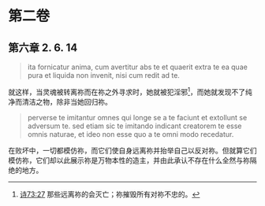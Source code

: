 # 第二卷
## 第六章 2. 6. 14

> ita fornicatur anima, cum avertitur abs te et quaerit extra te ea quae pura et liquida non invenit, nisi cum redit ad te.

就这样，当灵魂被转离祢而在祢之外寻求时，她就被犯淫邪[^1]，而她就发现不了纯净而清洁之物，除非当她回归祢。

[^1]: [诗73:27](https://biblehub.com/psalms/73-27.htm) 那些远离祢的会灭亡；祢摧毁所有对祢不忠的。

> perverse te imitantur omnes qui longe se a te faciunt et extollunt se adversum te. sed etiam sic te imitando indicant creatorem te esse omnis naturae, et ideo non esse quo a te omni modo recedatur.

在败坏中，一切都模仿祢，而它们使自身远离祢并抬举自己以反对祢。但就算它们模仿祢，它们却以此展示祢是万物本性的造主，并由此承认不存在什么全然与祢隔绝的地方。